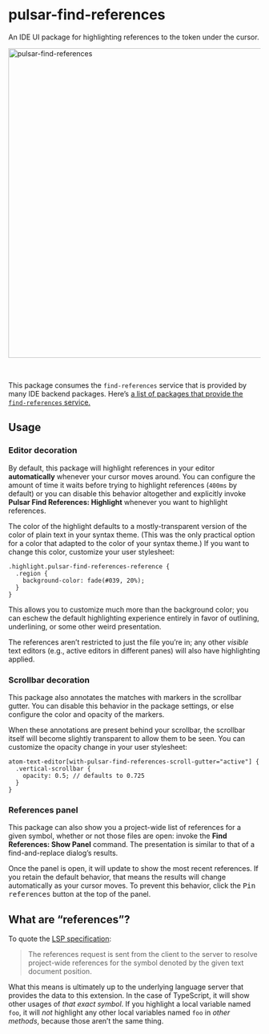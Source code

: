 # pulsar-find-references

An IDE UI package for highlighting references to the token under the cursor.

<img width="617" alt="pulsar-find-references" src="https://gist.github.com/assets/3450/4383f6bf-5c19-4fce-8326-403fdacd7784" style="margin-bottom: 2rem;">

This package consumes the `find-references` service that is provided by many IDE backend packages. Here’s [a list of packages that provide the `find-references` service.](https://web.pulsar-edit.dev/packages?service=find-references&serviceType=provided)

## Usage

### Editor decoration

By default, this package will highlight references in your editor **automatically** whenever your cursor moves around. You can configure the amount of time it waits before trying to highlight references (`400ms` by default) or you can disable this behavior altogether and explicitly invoke **Pulsar Find References: Highlight** whenever you want to highlight references.

The color of the highlight defaults to a mostly-transparent version of the color of plain text in your syntax theme. (This was the only practical option for a color that adapted to the color of your syntax theme.) If you want to change this color, customize your user stylesheet:

```less
.highlight.pulsar-find-references-reference {
  .region {
    background-color: fade(#039, 20%);
  }
}
```

This allows you to customize much more than the background color; you can eschew the default highlighting experience entirely in favor of outlining, underlining, or some other weird presentation.

The references aren’t restricted to just the file you’re in; any other _visible_ text editors (e.g., active editors in different panes) will also have highlighting applied.

### Scrollbar decoration

This package also annotates the matches with markers in the scrollbar gutter. You can disable this behavior in the package settings, or else configure the color and opacity of the markers.

When these annotations are present behind your scrollbar, the scrollbar itself will become slightly transparent to allow them to be seen. You can customize the opacity change in your user stylesheet:

```less
atom-text-editor[with-pulsar-find-references-scroll-gutter="active"] {
  .vertical-scrollbar {
    opacity: 0.5; // defaults to 0.725
  }
}
```

### References panel

This package can also show you a project-wide list of references for a given symbol, whether or not those files are open: invoke the **Find References: Show Panel** command. The presentation is similar to that of a find-and-replace dialog’s results.

Once the panel is open, it will update to show the most recent references. If you retain the default behavior, that means the results will change automatically as your cursor moves. To prevent this behavior, click the <kbd>Pin references</kbd> button at the top of the panel.

## What are “references”?

To quote the [LSP specification](https://microsoft.github.io/language-server-protocol/specifications/lsp/3.17/specification/#textDocument_references):

> The references request is sent from the client to the server to resolve project-wide references for the symbol denoted by the given text document position.

What this means is ultimately up to the underlying language server that provides the data to this extension. In the case of TypeScript, it will show other usages of _that exact symbol_. If you highlight a local variable named `foo`, it will _not_ highlight any other local variables named `foo` in _other methods_, because those aren’t the same thing.
